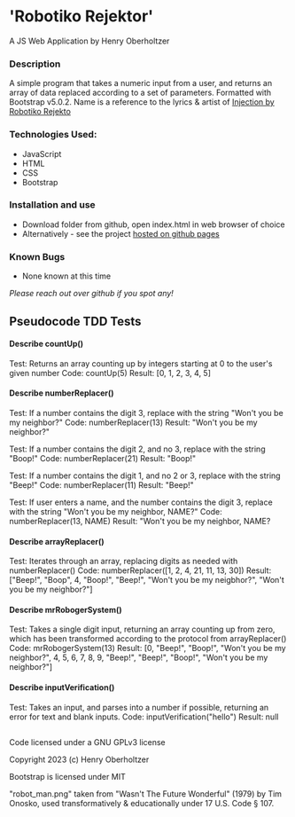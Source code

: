 # 'Robotiko Rejektor'

A JS Web Application by Henry Oberholtzer

### Description

A simple program that takes a numeric input from a user, and returns an array of data replaced according to a set of parameters. Formatted with Bootstrap v5.0.2. Name is a reference to the lyrics & artist of [Injection by Robotiko Rejekto](https://www.youtube.com/watch?v=vYZRfDmwDDw)

### Technologies Used:

* JavaScript
* HTML
* CSS
* Bootstrap


### Installation and use

* Download folder from github, open index.html in web browser of choice
* Alternatively - see the project [hosted on github pages](https://henry-oberholtzer.github.io/mr-roboger/)

### Known Bugs

* None known at this time

_Please reach out over github if you spot any!_

## Pseudocode TDD Tests

#### Describe countUp()
Test: Returns an array counting up by integers starting at 0 to the user's given number
Code: countUp(5)
Result: [0, 1, 2, 3, 4, 5]

#### Describe numberReplacer()
Test: If a number contains the digit 3, replace with the string "Won't you be my neighbor?"
Code: numberReplacer(13)
Result: "Won't you be my neighbor?"

Test: If a number contains the digit 2, and no 3, replace with the string "Boop!"
Code: numberReplacer(21)
Result: "Boop!"

Test: If a number contains the digit 1, and no 2 or 3, replace with the string "Beep!"
Code: numberReplacer(11)
Result: "Beep!"

Test: If user enters a name, and the number contains the digit 3, replace with the string "Won't you be my neighbor, NAME?"
Code: numberReplacer(13, NAME)
Result: "Won't you be my neighbor, NAME?

#### Describe arrayReplacer()
Test: Iterates through an array, replacing digits as needed with numberReplacer()
Code: numberReplacer([1, 2, 4, 21, 11, 13, 30])
Result: ["Beep!", "Boop", 4, "Boop!", "Beep!", "Won't you be my neigbhor?", "Won't you be my neighbor?"]

#### Describe mrRobogerSystem()
Test: Takes a single digit input, returning an array counting up from zero, which has been transformed according to the protocol from arrayReplacer()
Code: mrRobogerSystem(13)
Result: [0, "Beep!", "Boop!", "Won't you be my neighbor?", 4, 5, 6, 7, 8, 9, "Beep!", "Beep!", "Boop!", "Won't you be my neighbor?"]

#### Describe inputVerification()
Test: Takes an input, and parses into a number if possible, returning an error for text and blank inputs.
Code: inputVerification("hello")
Result: null

##

Code licensed under a GNU GPLv3 license

Copyright 2023 (c) Henry Oberholtzer

Bootstrap is licensed under MIT

"robot_man.png" taken from "Wasn't The Future Wonderful" (1979) by Tim Onosko, used transformatively & educationally under 17 U.S. Code § 107.

